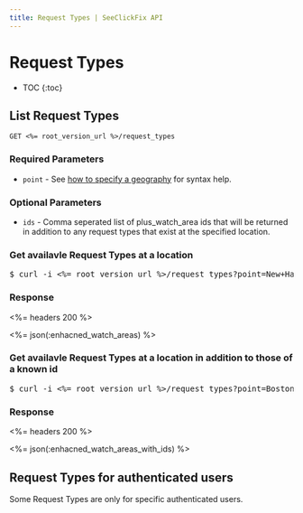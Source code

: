 ```yaml
---
title: Request Types | SeeClickFix API
---
```


# Request Types

* TOC
{:toc}
 
## List Request Types

    GET <%= root_version_url %>/request_types
    
### Required Parameters

* `point` - See <a href="/#geography">how to specify a geography</a> for syntax help.

### Optional Parameters

* `ids` - Comma seperated list of plus_watch_area ids that will be returned in addition to any request types that exist at the specified location.

### Get availavle Request Types at a location

<pre class="terminal">
$ curl -i <%= root_version_url %>/request_types?point=New+Haven,+CT
</pre>

### Response

<%= headers 200 %>

<%= json(:enhacned_watch_areas) %>

### Get availavle Request Types at a location in addition to those of a known id

<pre class="terminal">
$ curl -i <%= root_version_url %>/request_types?point=Boston,+Ma&ids=201
</pre>

### Response

<%= headers 200 %>

<%= json(:enhacned_watch_areas_with_ids) %>

## Request Types for authenticated users

Some Request Types are only for specific authenticated users.
